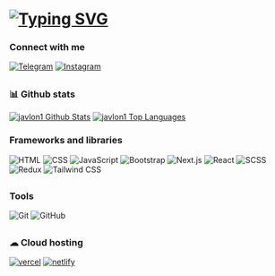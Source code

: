 # [![Typing SVG](https://readme-typing-svg.demolab.com?font=Fira+Code&pause=1000&width=435&lines=Mukhammadjonov+Javlon;I+am+Front-end+developer)](https://git.io/typing-svg)

### Connect with me

[![Telegram](https://img.shields.io/badge/Telegram-black)](https://t.me/Muhammadjonov_javlon)
[![Instagram](https://img.shields.io/badge/Instagram-black)](https://www.instagram.com/javlon1243/)
##


### 📊 Github stats

<p>
    <a align="center" href="https://github-readme-stats.vercel.app/api?username=javlon1&show_icons=true&count_private=true&theme=react&hide_border=true&bg_color=1F222E&title_color=F85D7F&icon_color=F8D866"><img alt="javlon1 Github Stats"
                    src="https://github-readme-stats.vercel.app/api?username=javlon1&show_icons=true&count_private=true&theme=react&hide_border=true&bg_color=1F222E&title_color=F85D7F&icon_color=F8D866" /></a>
  <a align="center" href="https://denvercoder1-github-readme-stats.vercel.app/api/top-langs/?username=javlon1&langs_count=8&layout=compact&theme=react&hide_border=true&bg_color=1F222E&title_color=F85D7F&icon_color=F8D866">
    <img alt="javlon1 Top Languages" src="https://denvercoder1-github-readme-stats.vercel.app/api/top-langs/?username=javlon1&langs_count=8&layout=compact&theme=react&hide_border=true&bg_color=1F222E&title_color=F85D7F&icon_color=F8D866" /></a>
</p>


### Frameworks and libraries
![HTML](https://img.shields.io/badge/HTML-5-informational)
![CSS](https://img.shields.io/badge/CSS-3-informational)
![JavaScript](https://img.shields.io/badge/-JavaScript-%23F7DF1C?style=flat-square&logo=javascript&logoColor=000000&labelColor=%23F7DF1C&color=%23FFCE5A)
![Bootstrap](https://img.shields.io/badge/Bootstrap-5-orange)
![Next.js](https://img.shields.io/badge/Next.js-12.0-green)
![React](https://img.shields.io/badge/React-16.0-blue)
![SCSS](https://img.shields.io/badge/SCSS-4.0-pink)
![Redux](https://img.shields.io/badge/Redux-7.0-purple)
![Tailwind CSS](https://img.shields.io/badge/Tailwind%20CSS-3.0-blueviolet)
##


### Tools
![Git](https://img.shields.io/badge/-Git-black?style=flat-square&logo=git)
![GitHub](https://img.shields.io/badge/-GitHub-181717?style=flat-square&logo=github)
##


### ☁ Cloud hosting
<p>
    <a href="#">
        <img alt="vercel"
             src="https://img.shields.io/badge/vercel-fff.svg?style=for-the-badge&logo=vercel&logoColor=000"/></a>
    <a href="#">
        <img alt="netlify"
             src="https://img.shields.io/badge/netlify-46a2eb.svg?style=for-the-badge&logo=netlify&logoColor=white"/></a>
</p>